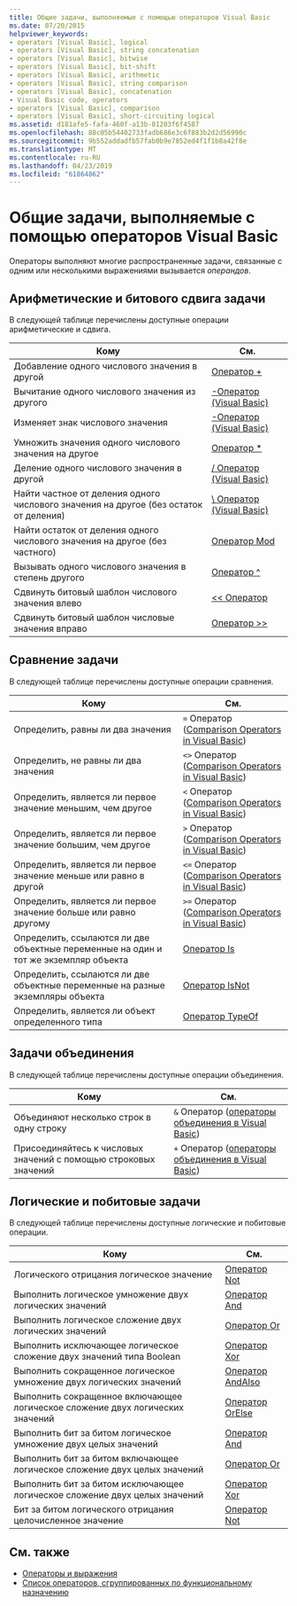 ```yaml
---
title: Общие задачи, выполняемые с помощью операторов Visual Basic
ms.date: 07/20/2015
helpviewer_keywords:
- operators [Visual Basic], logical
- operators [Visual Basic], string concatenation
- operators [Visual Basic], bitwise
- operators [Visual Basic], bit-shift
- operators [Visual Basic], arithmetic
- operators [Visual Basic], string comparison
- operators [Visual Basic], concatenation
- Visual Basic code, operators
- operators [Visual Basic], comparison
- operators [Visual Basic], short-circuiting logical
ms.assetid: d181afe5-fafa-460f-a13b-81203f6f4587
ms.openlocfilehash: 88c05b54402733fadb686e3c6f883b2d2d56990c
ms.sourcegitcommit: 9b552addadfb57fab0b9e7852ed4f1f1b8a42f8e
ms.translationtype: MT
ms.contentlocale: ru-RU
ms.lasthandoff: 04/23/2019
ms.locfileid: "61864862"
---
```

# <a name="common-tasks-performed-with-visual-basic-operators"></a>Общие задачи, выполняемые с помощью операторов Visual Basic
Операторы выполняют многие распространенные задачи, связанные с одним или несколькими выражениями вызывается *операндов*.  
  
## <a name="arithmetic-and-bit-shift-tasks"></a>Арифметические и битового сдвига задачи  
 В следующей таблице перечислены доступные операции арифметические и сдвига.  
  
|Кому|См.|  
|---|---|  
|Добавление одного числового значения в другой|[Оператор +](../../../../visual-basic/language-reference/operators/addition-operator.md)|  
|Вычитание одного числового значения из другого|[-Оператор (Visual Basic)](../../../../visual-basic/language-reference/operators/subtraction-operator.md)|  
|Изменяет знак числового значения|[-Оператор (Visual Basic)](../../../../visual-basic/language-reference/operators/subtraction-operator.md)|  
|Умножить значения одного числового значения на другое|[Оператор *](../../../../visual-basic/language-reference/operators/multiplication-operator.md)|  
|Деление одного числового значения в другой|[/ Оператор (Visual Basic)](../../../../visual-basic/language-reference/operators/floating-point-division-operator.md)|  
|Найти частное от деления одного числового значения на другое (без остаток от деления)|[\ Оператор (Visual Basic)](../../../../visual-basic/language-reference/operators/integer-division-operator.md)|  
|Найти остаток от деления одного числового значения на другое (без частного)|[Оператор Mod](../../../../visual-basic/language-reference/operators/mod-operator.md)|  
|Вызывать одного числового значения в степень другого|[Оператор ^](../../../../visual-basic/language-reference/operators/exponentiation-operator.md)|  
|Сдвинуть битовый шаблон числового значения влево|[<\< Оператор](../../../../visual-basic/language-reference/operators/left-shift-operator.md)|  
|Сдвинуть битовый шаблон числовые значения вправо|[Оператор >>](../../../../visual-basic/language-reference/operators/right-shift-operator.md)|  
  
## <a name="comparison-tasks"></a>Сравнение задачи  
 В следующей таблице перечислены доступные операции сравнения.  
  
|Кому|См.|  
|---|---|  
|Определить, равны ли два значения|`=` Оператор ([Comparison Operators in Visual Basic](../../../../visual-basic/programming-guide/language-features/operators-and-expressions/comparison-operators.md))|  
|Определить, не равны ли два значения|`<>` Оператор ([Comparison Operators in Visual Basic](../../../../visual-basic/programming-guide/language-features/operators-and-expressions/comparison-operators.md))|  
|Определить, является ли первое значение меньшим, чем другое|`<` Оператор ([Comparison Operators in Visual Basic](../../../../visual-basic/programming-guide/language-features/operators-and-expressions/comparison-operators.md))|  
|Определить, является ли первое значение большим, чем другое|`>` Оператор ([Comparison Operators in Visual Basic](../../../../visual-basic/programming-guide/language-features/operators-and-expressions/comparison-operators.md))|  
|Определить, является ли первое значение меньше или равно в другой|`<=` Оператор ([Comparison Operators in Visual Basic](../../../../visual-basic/programming-guide/language-features/operators-and-expressions/comparison-operators.md))|  
|Определить, является ли первое значение больше или равно другому|`>=` Оператор ([Comparison Operators in Visual Basic](../../../../visual-basic/programming-guide/language-features/operators-and-expressions/comparison-operators.md))|  
|Определить, ссылаются ли две объектные переменные на один и тот же экземпляр объекта|[Оператор Is](../../../../visual-basic/language-reference/operators/is-operator.md)|  
|Определить, ссылаются ли две объектные переменные на разные экземпляры объекта|[Оператор IsNot](../../../../visual-basic/language-reference/operators/isnot-operator.md)|  
|Определить, является ли объект определенного типа|[Оператор TypeOf](../../../../visual-basic/language-reference/operators/typeof-operator.md)|  
  
## <a name="concatenation-tasks"></a>Задачи объединения  
 В следующей таблице перечислены доступные операции объединения.  
  
|Кому|См.|  
|---|---|  
|Объединяют несколько строк в одну строку|`&` Оператор ([операторы объединения в Visual Basic](../../../../visual-basic/programming-guide/language-features/operators-and-expressions/concatenation-operators.md))|  
|Присоединяйтесь к числовых значений с помощью строковых значений|`+` Оператор ([операторы объединения в Visual Basic](../../../../visual-basic/programming-guide/language-features/operators-and-expressions/concatenation-operators.md))|  
  
## <a name="logical-and-bitwise-tasks"></a>Логические и побитовые задачи  
 В следующей таблице перечислены доступные логические и побитовые операции.  
  
|Кому|См.|  
|---|---|  
|Логического отрицания логическое значение|[Оператор Not](../../../../visual-basic/language-reference/operators/not-operator.md)|  
|Выполнить логическое умножение двух логических значений|[Оператор And](../../../../visual-basic/language-reference/operators/and-operator.md)|  
|Выполнить логическое сложение двух логических значений|[Оператор Or](../../../../visual-basic/language-reference/operators/or-operator.md)|  
|Выполнить исключающее логическое сложение двух значений типа Boolean|[Оператор Xor](../../../../visual-basic/language-reference/operators/xor-operator.md)|  
|Выполнить сокращенное логическое умножение двух логических значений|[Оператор AndAlso](../../../../visual-basic/language-reference/operators/andalso-operator.md)|  
|Выполнить сокращенное включающее логическое сложение двух логических значений|[Оператор OrElse](../../../../visual-basic/language-reference/operators/orelse-operator.md)|  
|Выполнить бит за битом логическое умножение двух целых значений|[Оператор And](../../../../visual-basic/language-reference/operators/and-operator.md)|  
|Выполнить бит за битом включающее логическое сложение двух целых значений|[Оператор Or](../../../../visual-basic/language-reference/operators/or-operator.md)|  
|Выполнить бит за битом исключающее логическое сложение двух целых значений|[Оператор Xor](../../../../visual-basic/language-reference/operators/xor-operator.md)|  
|Бит за битом логического отрицания целочисленное значение|[Оператор Not](../../../../visual-basic/language-reference/operators/not-operator.md)|  
  
## <a name="see-also"></a>См. также

- [Операторы и выражения](../../../../visual-basic/programming-guide/language-features/operators-and-expressions/index.md)
- [Список операторов, сгруппированных по функциональному назначению](../../../../visual-basic/language-reference/operators/operators-listed-by-functionality.md)
